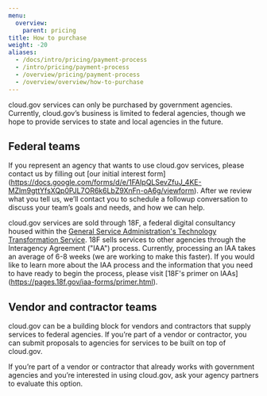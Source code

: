 ```yaml
---
menu:
  overview:
    parent: pricing
title: How to purchase
weight: -20
aliases:
  - /docs/intro/pricing/payment-process
  - /intro/pricing/payment-process
  - /overview/pricing/payment-process
  - /overview/overview/how-to-purchase
---
```


cloud.gov services can only be purchased by government agencies. Currently, cloud.gov’s business is limited to federal agencies, though we hope to provide services to state and local agencies in the future.

## Federal teams

If you represent an agency that wants to use cloud.gov services, please contact us by filling out [our initial interest form] (https://docs.google.com/forms/d/e/1FAIpQLSevZfuJ_4KE-MZlm9gttYfsXQp0PJL7OR6k6LbZ9XnFn-oA6g/viewform). After we review what you tell us, we’ll contact you to schedule a followup conversation to discuss your team’s goals and needs, and how we can help.

cloud.gov services are sold through 18F, a federal digital consultancy housed within the [General Service Administration's Technology Transformation Service](https://www.gsa.gov/tts). 18F sells services to other agencies through the Interagency Agreement ("IAA") process. Currently, processing an IAA takes an average of 6-8 weeks (we are working to make this faster). If you would like to learn more about the IAA process and the information that you need to have ready to begin the process, please visit [18F's primer on IAAs] (https://pages.18f.gov/iaa-forms/primer.html).

## Vendor and contractor teams

cloud.gov can be a building block for vendors and contractors that supply services to federal agencies. If you’re part of a vendor or contractor, you can submit proposals to agencies for services to be built on top of cloud.gov.

If you’re part of a vendor or contractor that already works with government agencies and you’re interested in using cloud.gov, ask your agency partners to evaluate this option.
